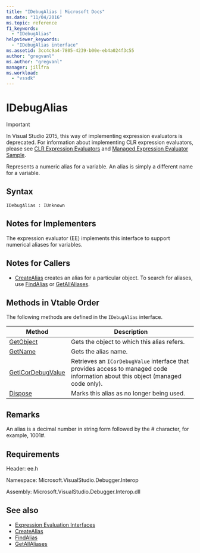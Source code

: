 ```yaml
---
title: "IDebugAlias | Microsoft Docs"
ms.date: "11/04/2016"
ms.topic: reference
f1_keywords:
  - "IDebugAlias"
helpviewer_keywords:
  - "IDebugAlias interface"
ms.assetid: 3cc4c9a4-7805-4239-b00e-eb4a024f3c55
author: "gregvanl"
ms.author: "gregvanl"
manager: jillfra
ms.workload:
  - "vssdk"
---
```

# IDebugAlias
> [!IMPORTANT]
> In Visual Studio 2015, this way of implementing expression evaluators is deprecated. For information about implementing CLR expression evaluators, please see [CLR Expression Evaluators](https://github.com/Microsoft/ConcordExtensibilitySamples/wiki/CLR-Expression-Evaluators) and [Managed Expression Evaluator Sample](https://github.com/Microsoft/ConcordExtensibilitySamples/wiki/Managed-Expression-Evaluator-Sample).

 Represents a numeric alias for a variable. An alias is simply a different name for a variable.

## Syntax

```
IDebugAlias : IUnknown
```

## Notes for Implementers
 The expression evaluator (EE) implements this interface to support numerical aliases for variables.

## Notes for Callers
- [CreateAlias](../../../extensibility/debugger/reference/idebugobject2-createalias.md) creates an alias for a particular object. To search for aliases, use [FindAlias](../../../extensibility/debugger/reference/idebugbinder3-findalias.md) or [GetAllAliases](../../../extensibility/debugger/reference/idebugbinder3-getallaliases.md).

## Methods in Vtable Order
 The following methods are defined in the `IDebugAlias` interface.

|Method|Description|
|------------|-----------------|
|[GetObject](../../../extensibility/debugger/reference/idebugalias-getobject.md)|Gets the object to which this alias refers.|
|[GetName](../../../extensibility/debugger/reference/idebugalias-getname.md)|Gets the alias name.|
|[GetICorDebugValue](../../../extensibility/debugger/reference/idebugalias-geticordebugvalue.md)|Retrieves an `ICorDebugValue` interface that provides access to managed code information about this object (managed code only).|
|[Dispose](../../../extensibility/debugger/reference/idebugalias-dispose.md)|Marks this alias as no longer being used.|

## Remarks
 An alias is a decimal number in string form followed by the # character, for example, 1001#.

## Requirements
 Header: ee.h

 Namespace: Microsoft.VisualStudio.Debugger.Interop

 Assembly: Microsoft.VisualStudio.Debugger.Interop.dll

## See also
- [Expression Evaluation Interfaces](../../../extensibility/debugger/reference/expression-evaluation-interfaces.md)
- [CreateAlias](../../../extensibility/debugger/reference/idebugobject2-createalias.md)
- [FindAlias](../../../extensibility/debugger/reference/idebugbinder3-findalias.md)
- [GetAllAliases](../../../extensibility/debugger/reference/idebugbinder3-getallaliases.md)